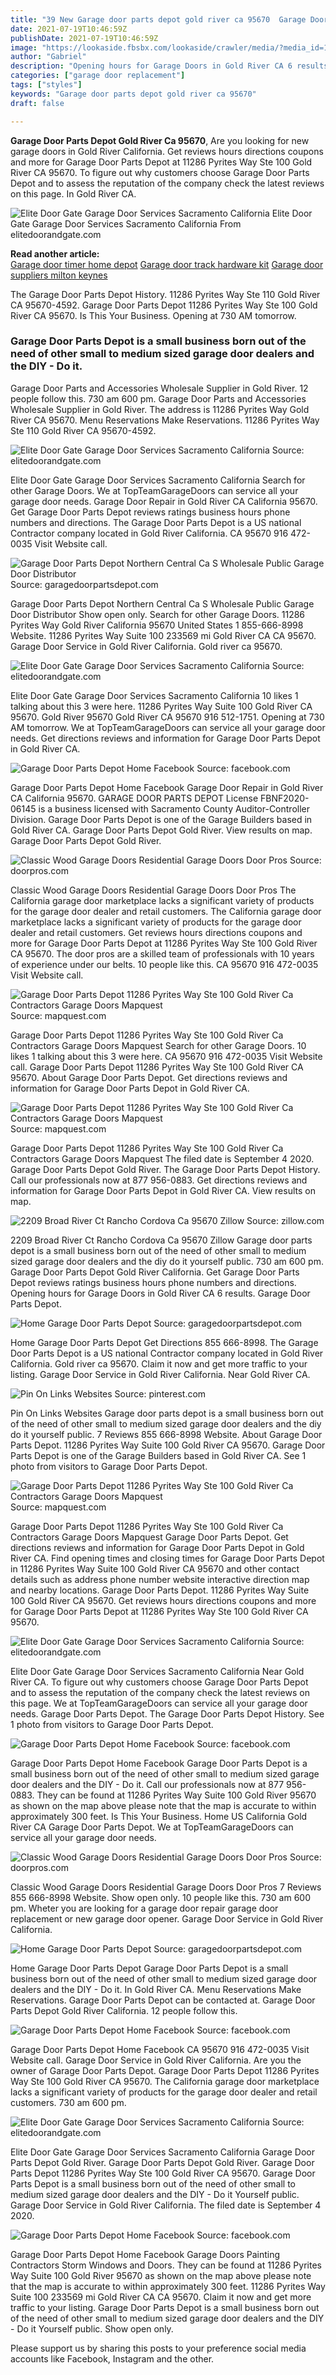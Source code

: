 ```yaml
---
title: "39 New Garage door parts depot gold river ca 95670  Garage Door Installation"
date: 2021-07-19T10:46:59Z
publishDate: 2021-07-19T10:46:59Z
image: "https://lookaside.fbsbx.com/lookaside/crawler/media/?media_id=1627657180867151"
author: "Gabriel"
description: "Opening hours for Garage Doors in Gold River CA 6 results. Door Pros Garage Door Company. Garage door parts depot gold river ca 95670"
categories: ["garage door replacement"]
tags: ["styles"]
keywords: "Garage door parts depot gold river ca 95670"
draft: false

---
```

<!-- Head tag Code -->
**Garage Door Parts Depot Gold River Ca 95670**, Are you looking for new garage doors in Gold River California. Get reviews hours directions coupons and more for Garage Door Parts Depot at 11286 Pyrites Way Ste 100 Gold River CA 95670. To figure out why customers choose Garage Door Parts Depot and to assess the reputation of the company check the latest reviews on this page. In Gold River CA.

![Elite Door Gate Garage Door Services Sacramento California](https://img1.wsimg.com/isteam/ip/ac3c9af2-453f-408f-989d-e9e78dbb7399/231E630C-A336-4227-8F0C-B5DDB8257C03.jpeg/:/rs=w:600,cg:true,m "Elite Door Gate Garage Door Services Sacramento California")
Elite Door Gate Garage Door Services Sacramento California From elitedoorandgate.com

**Read another article:**  
[Garage door timer home depot](/garage-door-timer-home-depot/)
[Garage door track hardware kit](/garage-door-track-hardware-kit/)
[Garage door suppliers milton keynes](/garage-door-suppliers-milton-keynes/)


The Garage Door Parts Depot History. 11286 Pyrites Way Ste 110 Gold River CA 95670-4592. Garage Door Parts Depot 11286 Pyrites Way Ste 100 Gold River CA 95670. Is This Your Business. Opening at 730 AM tomorrow.

### Garage Door Parts Depot is a small business born out of the need of other small to medium sized garage door dealers and the DIY - Do it.

Garage Door Parts and Accessories Wholesale Supplier in Gold River. 12 people follow this. 730 am 600 pm. Garage Door Parts and Accessories Wholesale Supplier in Gold River. The address is 11286 Pyrites Way Gold River CA 95670. Menu Reservations Make Reservations. 11286 Pyrites Way Ste 110 Gold River CA 95670-4592.


![Elite Door Gate Garage Door Services Sacramento California](https://img1.wsimg.com/isteam/ip/ac3c9af2-453f-408f-989d-e9e78dbb7399/231E630C-A336-4227-8F0C-B5DDB8257C03.jpeg/:/rs=w:600,cg:true,m "Elite Door Gate Garage Door Services Sacramento California")
Source: elitedoorandgate.com

Elite Door Gate Garage Door Services Sacramento California Search for other Garage Doors. We at TopTeamGarageDoors can service all your garage door needs. Garage Door Repair in Gold River CA California 95670. Get Garage Door Parts Depot reviews ratings business hours phone numbers and directions. The Garage Door Parts Depot is a US national Contractor company located in Gold River California. CA 95670 916 472-0035 Visit Website call.

![Garage Door Parts Depot Northern Central Ca S Wholesale Public Garage Door Distributor](http://garagedoorpartsdepot.com/wp-content/uploads/sites/2/2018/12/Garage-Door-Parts-Depot-Logo-e1544902308697.png "Garage Door Parts Depot Northern Central Ca S Wholesale Public Garage Door Distributor")
Source: garagedoorpartsdepot.com

Garage Door Parts Depot Northern Central Ca S Wholesale Public Garage Door Distributor Show open only. Search for other Garage Doors. 11286 Pyrites Way Gold River California 95670 United States 1 855-666-8998 Website. 11286 Pyrites Way Suite 100 233569 mi Gold River CA CA 95670. Garage Door Service in Gold River California. Gold river ca 95670.

![Elite Door Gate Garage Door Services Sacramento California](https://img1.wsimg.com/isteam/ip/ac3c9af2-453f-408f-989d-e9e78dbb7399/IMG_8167.jpeg/:/rs=w:600,cg:true,m "Elite Door Gate Garage Door Services Sacramento California")
Source: elitedoorandgate.com

Elite Door Gate Garage Door Services Sacramento California 10 likes 1 talking about this 3 were here. 11286 Pyrites Way Suite 100 Gold River CA 95670. Gold River 95670 Gold River CA 95670 916 512-1751. Opening at 730 AM tomorrow. We at TopTeamGarageDoors can service all your garage door needs. Get directions reviews and information for Garage Door Parts Depot in Gold River CA.

![Garage Door Parts Depot Home Facebook](https://lookaside.fbsbx.com/lookaside/crawler/media/?media_id=1707577966208405 "Garage Door Parts Depot Home Facebook")
Source: facebook.com

Garage Door Parts Depot Home Facebook Garage Door Repair in Gold River CA California 95670. GARAGE DOOR PARTS DEPOT License FBNF2020-06145 is a business licensed with Sacramento County Auditor-Controller Division. Garage Door Parts Depot is one of the Garage Builders based in Gold River CA. Garage Door Parts Depot Gold River. View results on map. Garage Door Parts Depot Gold River.

![Classic Wood Garage Doors Residential Garage Doors Door Pros](https://www.clopaydoor.com/images/default-source/product-image-gallery/residential/garage-door/classic-wood/cutaway_201009451beb5719689a9c59ff05005f6e55.jpg?sfvrsn=0 "Classic Wood Garage Doors Residential Garage Doors Door Pros")
Source: doorpros.com

Classic Wood Garage Doors Residential Garage Doors Door Pros The California garage door marketplace lacks a significant variety of products for the garage door dealer and retail customers. The California garage door marketplace lacks a significant variety of products for the garage door dealer and retail customers. Get reviews hours directions coupons and more for Garage Door Parts Depot at 11286 Pyrites Way Ste 100 Gold River CA 95670. The door pros are a skilled team of professionals with 10 years of experience under our belts. 10 people like this. CA 95670 916 472-0035 Visit Website call.

![Garage Door Parts Depot 11286 Pyrites Way Ste 100 Gold River Ca Contractors Garage Doors Mapquest](https://s3-media0.fl.yelpcdn.com/bphoto/Bt_Pq9-Uyq7AkQpGKC_QRw/l.jpg "Garage Door Parts Depot 11286 Pyrites Way Ste 100 Gold River Ca Contractors Garage Doors Mapquest")
Source: mapquest.com

Garage Door Parts Depot 11286 Pyrites Way Ste 100 Gold River Ca Contractors Garage Doors Mapquest Search for other Garage Doors. 10 likes 1 talking about this 3 were here. CA 95670 916 472-0035 Visit Website call. Garage Door Parts Depot 11286 Pyrites Way Ste 100 Gold River CA 95670. About Garage Door Parts Depot. Get directions reviews and information for Garage Door Parts Depot in Gold River CA.

![Garage Door Parts Depot 11286 Pyrites Way Ste 100 Gold River Ca Contractors Garage Doors Mapquest](https://s3-media0.fl.yelpcdn.com/bphoto/dNJNldwcQySCtQoixg-aWw/l.jpg "Garage Door Parts Depot 11286 Pyrites Way Ste 100 Gold River Ca Contractors Garage Doors Mapquest")
Source: mapquest.com

Garage Door Parts Depot 11286 Pyrites Way Ste 100 Gold River Ca Contractors Garage Doors Mapquest The filed date is September 4 2020. Garage Door Parts Depot Gold River. The Garage Door Parts Depot History. Call our professionals now at 877 956-0883. Get directions reviews and information for Garage Door Parts Depot in Gold River CA. View results on map.

![2209 Broad River Ct Rancho Cordova Ca 95670 Zillow](https://photos.zillowstatic.com/fp/a4ee9b7dc6122fb19df0845e71a70aed-cc_ft_384.jpg "2209 Broad River Ct Rancho Cordova Ca 95670 Zillow")
Source: zillow.com

2209 Broad River Ct Rancho Cordova Ca 95670 Zillow Garage door parts depot is a small business born out of the need of other small to medium sized garage door dealers and the diy do it yourself public. 730 am 600 pm. Garage Door Parts Depot Gold River California. Get Garage Door Parts Depot reviews ratings business hours phone numbers and directions. Opening hours for Garage Doors in Gold River CA 6 results. Garage Door Parts Depot.

![Home Garage Door Parts Depot](https://garagedoorpartsdepot.com/wp-content/uploads/sites/2/2019/01/Deliver-Home-Slide-Draft-1024x320.jpg "Home Garage Door Parts Depot")
Source: garagedoorpartsdepot.com

Home Garage Door Parts Depot Get Directions 855 666-8998. The Garage Door Parts Depot is a US national Contractor company located in Gold River California. Gold river ca 95670. Claim it now and get more traffic to your listing. Garage Door Service in Gold River California. Near Gold River CA.

![Pin On Links Websites](https://i.pinimg.com/736x/70/c4/a2/70c4a256806d00b5887c9453edd06a33--interior-stairs-stain-colors.jpg "Pin On Links Websites")
Source: pinterest.com

Pin On Links Websites Garage door parts depot is a small business born out of the need of other small to medium sized garage door dealers and the diy do it yourself public. 7 Reviews 855 666-8998 Website. About Garage Door Parts Depot. 11286 Pyrites Way Suite 100 Gold River CA 95670. Garage Door Parts Depot is one of the Garage Builders based in Gold River CA. See 1 photo from visitors to Garage Door Parts Depot.

![Garage Door Parts Depot 11286 Pyrites Way Ste 100 Gold River Ca Contractors Garage Doors Mapquest](https://s3-media0.fl.yelpcdn.com/bphoto/aaAra7uEMicR83mTyJwTcw/l.jpg "Garage Door Parts Depot 11286 Pyrites Way Ste 100 Gold River Ca Contractors Garage Doors Mapquest")
Source: mapquest.com

Garage Door Parts Depot 11286 Pyrites Way Ste 100 Gold River Ca Contractors Garage Doors Mapquest Garage Door Parts Depot. Get directions reviews and information for Garage Door Parts Depot in Gold River CA. Find opening times and closing times for Garage Door Parts Depot in 11286 Pyrites Way Suite 100 Gold River CA 95670 and other contact details such as address phone number website interactive direction map and nearby locations. Garage Door Parts Depot. 11286 Pyrites Way Suite 100 Gold River CA 95670. Get reviews hours directions coupons and more for Garage Door Parts Depot at 11286 Pyrites Way Ste 100 Gold River CA 95670.

![Elite Door Gate Garage Door Services Sacramento California](https://img1.wsimg.com/isteam/ip/ac3c9af2-453f-408f-989d-e9e78dbb7399/IMG_4458.jpg/:/rs=w:600,cg:true,m "Elite Door Gate Garage Door Services Sacramento California")
Source: elitedoorandgate.com

Elite Door Gate Garage Door Services Sacramento California Near Gold River CA. To figure out why customers choose Garage Door Parts Depot and to assess the reputation of the company check the latest reviews on this page. We at TopTeamGarageDoors can service all your garage door needs. Garage Door Parts Depot. The Garage Door Parts Depot History. See 1 photo from visitors to Garage Door Parts Depot.

![Garage Door Parts Depot Home Facebook](https://lookaside.fbsbx.com/lookaside/crawler/media/?media_id=1543587215940815 "Garage Door Parts Depot Home Facebook")
Source: facebook.com

Garage Door Parts Depot Home Facebook Garage Door Parts Depot is a small business born out of the need of other small to medium sized garage door dealers and the DIY - Do it. Call our professionals now at 877 956-0883. They can be found at 11286 Pyrites Way Suite 100 Gold River 95670 as shown on the map above please note that the map is accurate to within approximately 300 feet. Is This Your Business. Home US California Gold River CA Garage Door Parts Depot. We at TopTeamGarageDoors can service all your garage door needs.

![Classic Wood Garage Doors Residential Garage Doors Door Pros](https://www.clopaydoor.com/images/default-source/product-image-gallery/residential/garage-door/classic-wood/cutaway_44fa441beb5719689a9c59ff05005f6e55.jpg?sfvrsn=0 "Classic Wood Garage Doors Residential Garage Doors Door Pros")
Source: doorpros.com

Classic Wood Garage Doors Residential Garage Doors Door Pros 7 Reviews 855 666-8998 Website. Show open only. 10 people like this. 730 am 600 pm. Wheter you are looking for a garage door repair garage door replacement or new garage door opener. Garage Door Service in Gold River California.

![Home Garage Door Parts Depot](https://garagedoorpartsdepot.com/wp-content/uploads/sites/2/2019/01/Trendview-Home-Slider-draft-1024x320.jpg "Home Garage Door Parts Depot")
Source: garagedoorpartsdepot.com

Home Garage Door Parts Depot Garage Door Parts Depot is a small business born out of the need of other small to medium sized garage door dealers and the DIY - Do it. In Gold River CA. Menu Reservations Make Reservations. Garage Door Parts Depot can be contacted at. Garage Door Parts Depot Gold River California. 12 people follow this.

![Garage Door Parts Depot Home Facebook](https://lookaside.fbsbx.com/lookaside/crawler/media/?media_id=343551453077482&amp;get_thumbnail=1 "Garage Door Parts Depot Home Facebook")
Source: facebook.com

Garage Door Parts Depot Home Facebook CA 95670 916 472-0035 Visit Website call. Garage Door Service in Gold River California. Are you the owner of Garage Door Parts Depot. Garage Door Parts Depot 11286 Pyrites Way Ste 100 Gold River CA 95670. The California garage door marketplace lacks a significant variety of products for the garage door dealer and retail customers. 730 am 600 pm.

![Elite Door Gate Garage Door Services Sacramento California](https://isteam.wsimg.com/ip/ac3c9af2-453f-408f-989d-e9e78dbb7399/IMG_8166.jpeg "Elite Door Gate Garage Door Services Sacramento California")
Source: elitedoorandgate.com

Elite Door Gate Garage Door Services Sacramento California Garage Door Parts Depot Gold River. Garage Door Parts Depot Gold River. Garage Door Parts Depot 11286 Pyrites Way Ste 100 Gold River CA 95670. Garage Door Parts Depot is a small business born out of the need of other small to medium sized garage door dealers and the DIY - Do it Yourself public. Garage Door Service in Gold River California. The filed date is September 4 2020.

![Garage Door Parts Depot Home Facebook](https://lookaside.fbsbx.com/lookaside/crawler/media/?media_id=1627657180867151 "Garage Door Parts Depot Home Facebook")
Source: facebook.com

Garage Door Parts Depot Home Facebook Garage Doors Painting Contractors Storm Windows and Doors. They can be found at 11286 Pyrites Way Suite 100 Gold River 95670 as shown on the map above please note that the map is accurate to within approximately 300 feet. 11286 Pyrites Way Suite 100 233569 mi Gold River CA CA 95670. Claim it now and get more traffic to your listing. Garage Door Parts Depot is a small business born out of the need of other small to medium sized garage door dealers and the DIY - Do it Yourself public. Show open only.

Please support us by sharing this posts to your preference social media accounts like Facebook, Instagram and the other.

